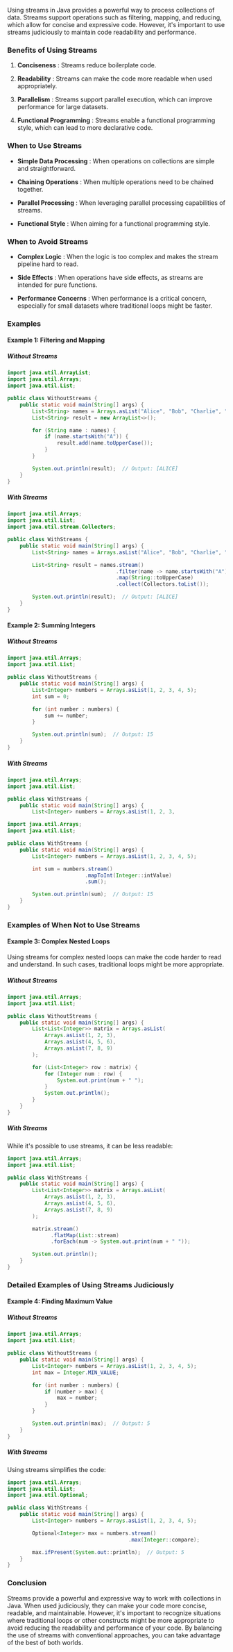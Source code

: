 Using streams in Java provides a powerful way to process collections of data. Streams support operations such as filtering, mapping, and reducing, which allow for concise and expressive code. However, it's important to use streams judiciously to maintain code readability and performance.

### Benefits of Using Streams

1. **Conciseness** : Streams reduce boilerplate code.

2. **Readability** : Streams can make the code more readable when used appropriately.

3. **Parallelism** : Streams support parallel execution, which can improve performance for large datasets.

4. **Functional Programming** : Streams enable a functional programming style, which can lead to more declarative code.

### When to Use Streams

- **Simple Data Processing** : When operations on collections are simple and straightforward.

- **Chaining Operations** : When multiple operations need to be chained together.

- **Parallel Processing** : When leveraging parallel processing capabilities of streams.

- **Functional Style** : When aiming for a functional programming style.

### When to Avoid Streams

- **Complex Logic** : When the logic is too complex and makes the stream pipeline hard to read.

- **Side Effects** : When operations have side effects, as streams are intended for pure functions.

- **Performance Concerns** : When performance is a critical concern, especially for small datasets where traditional loops might be faster.

### Examples

#### Example 1: Filtering and Mapping

##### Without Streams

```java
import java.util.ArrayList;
import java.util.Arrays;
import java.util.List;

public class WithoutStreams {
    public static void main(String[] args) {
        List<String> names = Arrays.asList("Alice", "Bob", "Charlie", "David");
        List<String> result = new ArrayList<>();

        for (String name : names) {
            if (name.startsWith("A")) {
                result.add(name.toUpperCase());
            }
        }

        System.out.println(result);  // Output: [ALICE]
    }
}
```

##### With Streams

```java
import java.util.Arrays;
import java.util.List;
import java.util.stream.Collectors;

public class WithStreams {
    public static void main(String[] args) {
        List<String> names = Arrays.asList("Alice", "Bob", "Charlie", "David");

        List<String> result = names.stream()
                                   .filter(name -> name.startsWith("A"))
                                   .map(String::toUpperCase)
                                   .collect(Collectors.toList());

        System.out.println(result);  // Output: [ALICE]
    }
}
```

#### Example 2: Summing Integers

##### Without Streams

```java
import java.util.Arrays;
import java.util.List;

public class WithoutStreams {
    public static void main(String[] args) {
        List<Integer> numbers = Arrays.asList(1, 2, 3, 4, 5);
        int sum = 0;

        for (int number : numbers) {
            sum += number;
        }

        System.out.println(sum);  // Output: 15
    }
}
```

##### With Streams

```java
import java.util.Arrays;
import java.util.List;

public class WithStreams {
    public static void main(String[] args) {
        List<Integer> numbers = Arrays.asList(1, 2, 3,
```

```java
import java.util.Arrays;
import java.util.List;

public class WithStreams {
    public static void main(String[] args) {
        List<Integer> numbers = Arrays.asList(1, 2, 3, 4, 5);

        int sum = numbers.stream()
                         .mapToInt(Integer::intValue)
                         .sum();

        System.out.println(sum);  // Output: 15
    }
}
```

### Examples of When Not to Use Streams

#### Example 3: Complex Nested Loops

Using streams for complex nested loops can make the code harder to read and understand. In such cases, traditional loops might be more appropriate.

##### Without Streams

```java
import java.util.Arrays;
import java.util.List;

public class WithoutStreams {
    public static void main(String[] args) {
        List<List<Integer>> matrix = Arrays.asList(
            Arrays.asList(1, 2, 3),
            Arrays.asList(4, 5, 6),
            Arrays.asList(7, 8, 9)
        );

        for (List<Integer> row : matrix) {
            for (Integer num : row) {
                System.out.print(num + " ");
            }
            System.out.println();
        }
    }
}
```

##### With Streams

While it's possible to use streams, it can be less readable:

```java
import java.util.Arrays;
import java.util.List;

public class WithStreams {
    public static void main(String[] args) {
        List<List<Integer>> matrix = Arrays.asList(
            Arrays.asList(1, 2, 3),
            Arrays.asList(4, 5, 6),
            Arrays.asList(7, 8, 9)
        );

        matrix.stream()
              .flatMap(List::stream)
              .forEach(num -> System.out.print(num + " "));

        System.out.println();
    }
}
```

### Detailed Examples of Using Streams Judiciously

#### Example 4: Finding Maximum Value

##### Without Streams

```java
import java.util.Arrays;
import java.util.List;

public class WithoutStreams {
    public static void main(String[] args) {
        List<Integer> numbers = Arrays.asList(1, 2, 3, 4, 5);
        int max = Integer.MIN_VALUE;

        for (int number : numbers) {
            if (number > max) {
                max = number;
            }
        }

        System.out.println(max);  // Output: 5
    }
}
```

##### With Streams

Using streams simplifies the code:

```java
import java.util.Arrays;
import java.util.List;
import java.util.Optional;

public class WithStreams {
    public static void main(String[] args) {
        List<Integer> numbers = Arrays.asList(1, 2, 3, 4, 5);

        Optional<Integer> max = numbers.stream()
                                       .max(Integer::compare);

        max.ifPresent(System.out::println);  // Output: 5
    }
}
```

### Conclusion

Streams provide a powerful and expressive way to work with collections in Java. When used judiciously, they can make your code more concise, readable, and maintainable. However, it's important to recognize situations where traditional loops or other constructs might be more appropriate to avoid reducing the readability and performance of your code. By balancing the use of streams with conventional approaches, you can take advantage of the best of both worlds.
